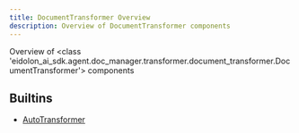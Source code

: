 ```yaml
---
title: DocumentTransformer Overview
description: Overview of DocumentTransformer components
---
```

Overview of <class 'eidolon_ai_sdk.agent.doc_manager.transformer.document_transformer.DocumentTransformer'> components
## Builtins
* [AutoTransformer](/docs/components/documenttransformer/autotransformer/)